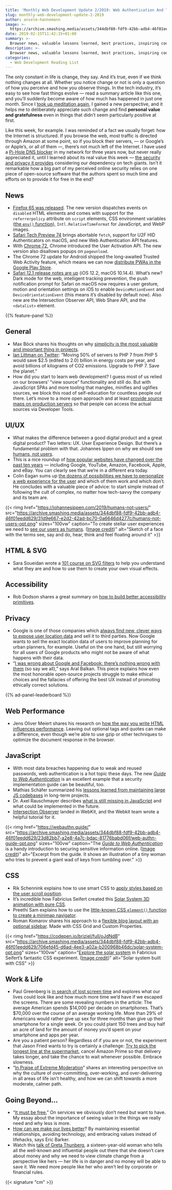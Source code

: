 ```yaml
---
title: 'Monthly Web Development Update 2/2019: Web Authentication And The Problem With UX'
slug: monthly-web-development-update-2-2019
author: anselm-hannemann
image: >-
  https://archive.smashing.media/assets/344dbf88-fdf9-42bb-adb4-46f01eedd629/31d9e667-e2d2-42ad-bc70-0a6646d4277c/humans-not-users-opt.png
date: 2019-02-15T11:42:15+01:00
summary: >-
  Browser news, valuable lessons learned, best practices, inspiring coding experiments. In his monthly reading list, Anselm Hannemann summarized the most important things that happened in the web development world in the past few weeks.
description: >-
  Browser news, valuable lessons learned, best practices, inspiring coding experiments. In his monthly reading list, Anselm Hannemann summarized the most important things that happened in the web development world in the past few weeks.
categories:
  - Web Development Reading List
---
```

The only constant in life is change, they say. And it’s true, even if we think nothing changes at all. Whether you notice change or not is only a question of how you perceive and how you observe things. In the tech industry, it’s easy to see how fast things evolve — read a summary article like this one, and you’ll suddenly become aware of how much has happened in just one month. Since I [took up meditation again](https://helloanselm.com/writings/evolvement-through-meditation), I gained a new perspective, and it helps me to deliberately appreciate such change and find **personal value and gratefulness** even in things that didn’t seem particularly positive at first.

Like this week, for example. I was reminded of a fact we usually forget: how the Internet is structured. If you browse the web, most traffic is directed through Amazon at some point, so if you block their servers, — or Google’s or Apple’s, or all of them —, there’s not much left of the Internet. I have used a [Pi-Hole DNS blocker](https://pi-hole.net/) in my network for three years now, but never really appreciated it, until I learned about its real value this week — [the security and privacy it provides](https://helloanselm.com/writings/tech-giants-dependency) considering our dependency on tech giants. Isn’t it remarkable how a big part of my perceived online security relies on one piece of open-source software that the authors spent so much time and efforts on to provide it for free in the end?

## News

- [Firefox 65 was released](https://developer.mozilla.org/en-US/docs/Mozilla/Firefox/Releases/65). The new version dispatches events on `disabled` HTML elements and comes with support for the `referrerpolicy` attribute on `script` elements, CSS environment variables ([the `env()` function](https://developer.mozilla.org/en-US/docs/Web/CSS/env)), `Intl.RelativeTimeFormat` for JavaScript, and WebP images.
- [Safari Tech Preview 74](https://webkit.org/blog/8566/release-notes-for-safari-technology-preview-74/) brings abortable `fetch`, support for U2F HID Authenticators on macOS, and new Web Authentication API features.
- With [Chrome 72](https://developers.google.com/web/updates/2019/01/nic72), Chrome introduced the User Activation API. The new version also disallows popups on `pageunload`.
- The Chrome 72 update for Android shipped the long-awaited Trusted Web Activity feature, which means we can now [distribute PWAs in the Google Play Store](https://medium.com/@firt/google-play-store-now-open-for-progressive-web-apps-ec6f3c6ff3cc).
- [Safari 12.1 release notes are up](https://developer.apple.com/documentation/safari_release_notes/safari_12_1_release_notes?language=objc) (iOS 12.2, macOS 10.14.4). What’s new? Dark mode for the web, intelligent tracking prevention, the push notification prompt for Safari on macOS now requires a user gesture, motion and orientation settings on iOS to enable `DeviceMotionEvent` and `DeviceOrientationEvent` (this means it’s disabled by default now). Also new are the Intersection Observer API, Web Share API, and the `<datalist>` element.

{{% feature-panel %}}

## General

- Max Böck shares his thoughts on why [simplicity is the most valuable and important thing in projects](https://mxb.at/blog/on-simplicity/).
- [Ian Littman on Twitter](https://twitter.com/iansltx/status/1088786098564808704): “Moving 50% of servers to PHP 7 from PHP 5 would save $2.5 (edited to 2.0) billion in energy costs per year, and avoid billions of kilograms of CO2 emissions. Upgrade to PHP 7. Save the planet.”
- How did you start to learn web development? I guess most of us relied on our browsers’ “view source” functionality and still do. But with JavaScript SPAs and more tooling that mangles, minifies and uglifies sources, we block this road of self-education for countless people out there. Let’s move to a more open approach and at least [provide source maps on production servers](https://m.signalvnoise.com/paying-tribute-to-the-web-with-view-source/) so that people can access the actual sources via Developer Tools.

## UI/UX

- What makes the difference between a good digital product and a great digital product? Two letters: UX. User Experience Design. But there’s a fundamental problem with that. Johannes Ippen on why we should see [humans, not users](https://johannesippen.com/2019/humans-not-users/).
- This is a nice roundup of [how popular websites have changed over the past ten years](https://www.arun.is/blog/10-year-challenge/) — including Google, YouTube, Amazon, Facebook, Apple, and eBay. You can clearly see that we’re in a different era today.
- Colin Eagan sums up [the dozens of possibilities we have to personalize a web experience for the user](https://alistapart.com/article/emerging-ux-role-in-personalization) and which of them work and which don’t. He concludes with a valuable piece of advice: to start simple instead of following the cult of complex, no matter how tech-savvy the company and its team are.

{{< rimg href="https://johannesippen.com/2019/humans-not-users/" src="https://archive.smashing.media/assets/344dbf88-fdf9-42bb-adb4-46f01eedd629/31d9e667-e2d2-42ad-bc70-0a6646d4277c/humans-not-users-opt.png" sizes="100vw" caption="To create stellar user experiences we need to <a href='https://johannesippen.com/2019/humans-not-users/'>see our users as humans</a>. (<a href='https://johannesippen.com/2019/humans-not-users/'>Image credit</a>)" alt="Sketch of a face with the terms see, say and do, hear, think and feel floating around it" >}}

## HTML &amp; SVG

- Sara Soueidan wrote a [101 course on SVG filters](https://tympanus.net/codrops/2019/01/15/svg-filters-101/) to help you understand what they are and how to use them to create your own visual effects.

## Accessibility

- Rob Dodson shares a great summary on [how to build better accessibility primitives](https://robdodson.me/building-better-accessibility-primitives/).

## Privacy

- Google is one of those companies which [always find new, clever ways to expose user location data](https://theintercept.com/2019/01/28/google-alphabet-sidewalk-labs-replica-cellphone-data/) and sell it to third parties. Now Google wants to sell the exact location data of users to improve planning for urban planners, for example. Useful on the one hand, but still worrying for all users of Google products who might not be aware of what happens with their data.
- “[I was wrong about Google and Facebook: there’s nothing wrong with them](https://ar.al/2019/01/11/i-was-wrong-about-google-and-facebook-theres-nothing-wrong-with-them-so-say-we-all/) (so say we all),” says Aral Balkan. This piece explains how even the most honorable open-source projects struggle to make ethical choices and the fallacies of offering the best UX instead of promoting ethically correct solutions.

{{% ad-panel-leaderboard %}}

## Web Performance

- Jens Oliver Meiert shares his research on [how the way you write HTML influences performance](https://meiert.com/en/blog/html-performance/). Leaving out optional tags and quotes can make a difference, even though we’re able to use gzip or other techniques to optimize the document response in the browser.

## JavaScript

- With most data breaches happening due to weak and reused passwords, web authentication is a hot topic these days. The new *[Guide to Web Authentication](https://webauthn.guide/)* is an excellent example that a security implementation guide can be beautiful, too.
- Mathias Schäfer summarized his [lessons learned from maintaining large JS codebases](https://9elements.com/io/maintaining-large-javascript-projects/) in long-term projects.
- Dr. Axel Rauschmayer describes [what is still missing in JavaScript](https://2ality.com/2019/01/future-js.html) and what could be implemented in the future.
- [Intersection Observer](https://webkit.org/blog/8582/intersectionobserver-in-webkit/) landed in WebKit, and the Webkit team wrote a helpful tutorial for it.

{{< rimg href="https://webauthn.guide/" src="https://archive.smashing.media/assets/344dbf88-fdf9-42bb-adb4-46f01eedd629/23d82bb7-a2e8-4a7c-bdac-81776babd06f/web-authn-guide-opt.png" sizes="100vw" caption="The <em><a href='https://webauthn.guide/'>Guide to Web Authentication</a></em> is a handy introduction to securing sensitive information online. (<a href='https://webauthn.guide/'>Image credit</a>)" alt="Excerpt from the guide. It shows an illustration of a tiny woman who tries to prevent a giant wad of keys from tumbling over." >}}

## CSS

- Rik Schennink explains how to use smart CSS to [apply styles based on the user scroll position](https://pqina.nl/blog/applying-styles-based-on-the-user-scroll-position-with-smart-css/).
- It’s incredible how Fabricius Seifert created this [Solar System 3D animation with pure CSS](https://codepen.io/briziel/full/oJdNdB).
- Preethi Sam explains how to use the [little-known CSS `element()` function to create a minimap navigator](https://css-tricks.com/using-the-little-known-css-element-function-to-create-a-minimap-navigator/).
- Roman Komarov shares his approach to a [flexible blog layout with an optional sidebar](https://www.kizu.ru/my-grid-layout/). Made with CSS Grid and Custom Properties.

{{< rimg href="https://codepen.io/briziel/full/oJdNdB" src="https://archive.smashing.media/assets/344dbf88-fdf9-42bb-adb4-46f01eedd629/706efd45-d6ad-4ee3-a02a-b200968b46dc/solar-system-opt.png" sizes="100vw" caption="<a href='https://codepen.io/briziel/full/oJdNdB'>Explore the solar system</a> in Fabricius Seifert’s fantastic CSS experiment. (<a href='https://codepen.io/briziel/full/oJdNdB'>Image credit</a>)" alt="Solar system built with CSS" >}}

## Work &amp; Life

- Paul Greenberg is [in search of lost screen time](https://www.nytimes.com/2018/12/31/opinion/smartphones-screen-time.html) and explores what our lives could look like and how much more time we’d have if we escaped the screens. There are some revealing numbers in the article: The average American spends $14,000 per decade on smartphones. That’s $70,000 over the course of an average working life. More than 29% of Americans would rather give up sex for three months than give up their smartphone for a single week. Or you could plant 150 trees and buy half an acre of land for the amount of money you’d spent on your smartphone and apps per year.
- Are you a patient person? Regardless of if you are or not, the experiment that Jason Fried wants to try is certainly a challenge: [Try to pick the longest line at the supermarket](https://m.signalvnoise.com/putting-on-some-wait/), cancel Amazon Prime so that delivery takes longer, and take the chance to wait whenever possible. Embrace slowness.
- “[In Praise of Extreme Moderation](https://hbr.org/2018/06/in-praise-of-extreme-moderation)” shares an interesting perspective on why the culture of over-committing, over-working, and over-delivering in all areas of life isn’t healthy, and how we can shift towards a more moderate, calmer path.

## Going Beyond…

- “[It must be free.](https://helloanselm.com/writings/it-must-be-free)” On services we obviously don’t need but want to have. My essay about the importance of seeing value in the things we really need and why less is more.
- [How can we make our lives better](https://www.bakadesuyo.com/2019/02/make-your-life-fantastic/)? By maintaining essential relationships, avoiding technology, and embracing values instead of lifehacks, says Eric Barker.
- Watch this [talk of Greta Thunberg](https://www.youtube.com/watch?v=M7dVF9xylaw), a sixteen-year-old woman who tells all the well-known and influential people out there that she doesn’t care about money and why we need to view climate change from a perspective like hers — her life is in danger and no money will be able to save it. We need more people like her who aren’t led by corporate or financial rules.

{{< signature "cm" >}}